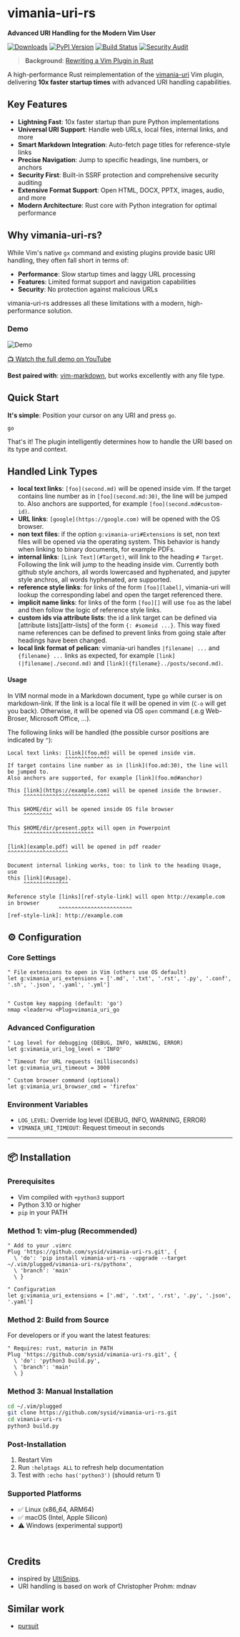# vimania-uri-rs

**Advanced URI Handling for the Modern Vim User**

[![Downloads](https://static.pepy.tech/badge/vimania-uri-rs/month)](https://pepy.tech/project/vimania-uri-rs)
[![PyPI Version][pypi-image]][pypi-url]
[![Build Status][build-image]][build-url]
[![Security Audit](https://github.com/sysid/vimania-uri-rs/actions/workflows/test.yml/badge.svg)](https://github.com/sysid/vimania-uri-rs/actions/workflows/test.yml)

> **Background**: [Rewriting a Vim Plugin in Rust](https://sysid.github.io/rewriting-a-vim-plugin-in-rust-vimania-uri-rs/)

A high-performance Rust reimplementation of the [vimania-uri](https://github.com/sysid/vimania-uri) Vim plugin, delivering **10x faster startup times** with advanced URI handling capabilities.

## Key Features

- **Lightning Fast**: 10x faster startup than pure Python implementations
- **Universal URI Support**: Handle web URLs, local files, internal links, and more
- **Smart Markdown Integration**: Auto-fetch page titles for reference-style links
- **Precise Navigation**: Jump to specific headings, line numbers, or anchors
- **Security First**: Built-in SSRF protection and comprehensive security auditing
- **Extensive Format Support**: Open HTML, DOCX, PPTX, images, audio, and more
- **Modern Architecture**: Rust core with Python integration for optimal performance

## Why vimania-uri-rs?

While Vim's native `gx` command and existing plugins provide basic URI handling, they often fall short in terms of:
- **Performance**: Slow startup times and laggy URL processing
- **Features**: Limited format support and navigation capabilities  
- **Security**: No protection against malicious URLs

vimania-uri-rs addresses all these limitations with a modern, high-performance solution.

### Demo

![Demo](vimania-uri-rs-demo.png)

[📺 Watch the full demo on YouTube](https://www.youtube.com/watch?v=JLaN6cIAIY8)

**Best paired with**: [vim-markdown](https://github.com/preservim/vim-markdown), but works excellently with any file type.

## Quick Start

**It's simple**: Position your cursor on any URI and press `go`.

```vim
go
```

That's it! The plugin intelligently determines how to handle the URI based on its type and context.

## Handled Link Types
- **local text links**:
    `[foo](second.md)` will be opened inside vim.
    If the target contains line number as in `[foo](second.md:30)`, the line
    will be jumped to.
    Also anchors are supported, for example `[foo](second.md#custom-id)`.
- **URL links**:
    `[google](https://google.com)` will be opened with the OS browser.
- **non text files**:
    if the option `g:vimania-uri#Extensions` is set, non text files will be opened
    via the operating system.
    This behavior is handy when linking to binary documents, for example PDFs.
- **internal links**:
    `[Link Text](#Target)`, will link to the heading `# Target`.
    Following the link will jump to the heading inside vim.
    Currently both github style anchors, all words lowercased and hyphenated,
    and jupyter style anchros, all words hyphenated, are supported.
- **reference style links**:
    for links of the form `[foo][label]`, vimania-uri will lookup the corresponding
    label and open the target referenced there.
- **implicit name links**:
    for links of the form `[foo][]` will use `foo` as the label and then follow
    the logic of reference style links.
- **custom ids via attribute lists**:
    the id a link target can be defined via [attribute lists][attr-lists] of
    the form `{: #someid ...}`.
    This way fixed name references can be defined to prevent links from going
    stale after headings have been changed.
- **local link format of pelican**:
    vimania-uri handles `|filename| ...` and `{filename} ...` links as expected, for
    example `[link](|filename|./second.md)` and
    `[link]({filename}../posts/second.md)`.


#### Usage

In VIM normal mode in a Markdown document, type `go` while curser is on markdown-link.
If the link is a local file it will be opened in vim (`C-o` will get you back).
Otherwise, it will be opened via OS `open` command (.e.g Web-Broser, Microsoft Office, ...).

The following links will be handled (the possible cursor positions are indicated by `^`):

    Local text links: [link](foo.md) will be opened inside vim. 
                      ^^^^^^^^^^^^^^
    If target contains line number as in [link](foo.md:30), the line will be jumped to. 
    Also anchors are supported, for example [link](foo.md#anchor)

    This [link](https://example.com) will be opened inside the browser.
         ^^^^^^^^^^^^^^^^^^^^^^^^^^^

    This $HOME/dir will be opened inside OS file browser
         ^^^^^^^^^

    This $HOME/dir/present.pptx will open in Powerpoint
         ^^^^^^^^^^^^^^^^^^^^^^

    [link](example.pdf) will be opened in pdf reader
    ^^^^^^^^^^^^^^^^^^^

    Document internal linking works, too: to link to the heading Usage, use
    this [link](#usage).
         ^^^^^^^^^^^^^^

    Reference style [links][ref-style-link] will open http://example.com in browser
                    ^^^^^^^^^^^^^^^^^^^^^^^
    [ref-style-link]: http://example.com


## ⚙️ Configuration

### Core Settings

```vim
" File extensions to open in Vim (others use OS default)
let g:vimania_uri_extensions = ['.md', '.txt', '.rst', '.py', '.conf', '.sh', '.json', '.yaml', '.yml']


" Custom key mapping (default: 'go')
nmap <leader>u <Plug>vimania_uri_go
```

### Advanced Configuration

```vim
" Log level for debugging (DEBUG, INFO, WARNING, ERROR)
let g:vimania_uri_log_level = 'INFO'

" Timeout for URL requests (milliseconds)
let g:vimania_uri_timeout = 3000

" Custom browser command (optional)
let g:vimania_uri_browser_cmd = 'firefox'
```

### Environment Variables

- `LOG_LEVEL`: Override log level (DEBUG, INFO, WARNING, ERROR)
- `VIMANIA_URI_TIMEOUT`: Request timeout in seconds
---

## 📦 Installation

### Prerequisites
- Vim compiled with `+python3` support
- Python 3.10 or higher
- `pip` in your PATH

### Method 1: vim-plug (Recommended)

```vim
" Add to your .vimrc
Plug 'https://github.com/sysid/vimania-uri-rs.git', {
  \ 'do': 'pip install vimania-uri-rs --upgrade --target ~/.vim/plugged/vimania-uri-rs/pythonx',
  \ 'branch': 'main'
  \ }

" Configuration
let g:vimania_uri_extensions = ['.md', '.txt', '.rst', '.py', '.json', '.yaml']
```

### Method 2: Build from Source

For developers or if you want the latest features:

```vim
" Requires: rust, maturin in PATH
Plug 'https://github.com/sysid/vimania-uri-rs.git', {
  \ 'do': 'python3 build.py',
  \ 'branch': 'main'
  \ }
```

### Method 3: Manual Installation

```bash
cd ~/.vim/plugged
git clone https://github.com/sysid/vimania-uri-rs.git
cd vimania-uri-rs
python3 build.py
```

### Post-Installation

1. Restart Vim
2. Run `:helptags ALL` to refresh help documentation
3. Test with `:echo has('python3')` (should return 1)

### Supported Platforms
- ✅ Linux (x86_64, ARM64)
- ✅ macOS (Intel, Apple Silicon)
- ⚠️ Windows (experimental support)

<br>

## Credits
- inspired by [UltiSnips](https://github.com/SirVer/ultisnips).
- URI handling is based on work of Christopher Prohm: mdnav 

## Similar work
- [pursuit](https://github.com/jeetsukumaran/vim-pursuit)

<!-- Badges -->

[pypi-image]: https://badge.fury.io/py/vimania-uri-rs.svg
[pypi-url]: https://pypi.org/project/vimania-uri-rs/
[build-image]: https://github.com/sysid/vimania-uri-rs/actions/workflows/release.yml/badge.svg
[build-url]: https://github.com/sysid/vimania-uri-rs/actions/workflows/release.yml
